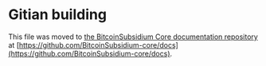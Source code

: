 Gitian building
================

This file was moved to [the BitcoinSubsidium Core documentation repository](https://github.com/BitcoinSubsidium-core/docs/blob/master/gitian-building.md) at [https://github.com/BitcoinSubsidium-core/docs](https://github.com/BitcoinSubsidium-core/docs).
